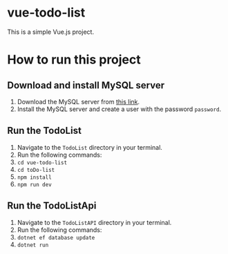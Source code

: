# vue-todo-list
This is a simple Vue.js project.

# How to run this project

## Download and install MySQL server

1. Download the MySQL server from [this link](https://dev.mysql.com/downloads/mysql/).
2. Install the MySQL server and create a user with the password `password`.

## Run the TodoList
1. Navigate to the `TodoList` directory in your terminal.
2. Run the following commands:
1. `cd vue-todo-list`
2. `cd toDo-list`
3. `npm install`
4. `npm run dev`
## Run the TodoListApi 
 1. Navigate to the `TodoListAPI` directory in your terminal.
 2. Run the following commands:
 1. `dotnet ef database update`
 2. `dotnet run`
